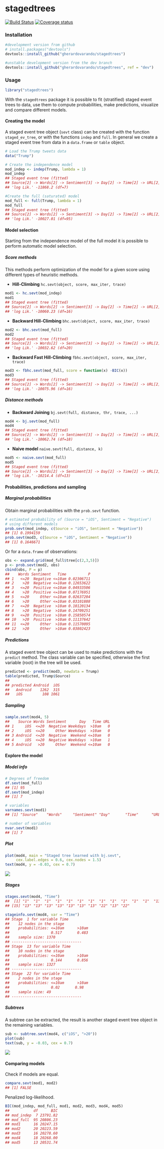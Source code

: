 
<!-- README.md is generated from README.Rmd. Please edit that file -->
stagedtrees
===========

[![Build Status](https://travis-ci.com/gherardovarando/stagedtrees.svg?branch=master)](https://travis-ci.com/gherardovarando/stagedtrees) [![Coverage status](https://codecov.io/gh/gherardovarando/stagedtrees/branch/master/graph/badge.svg)](https://codecov.io/github/gherardovarando/stagedtrees?branch=master)

### Installation

``` r
#development version from github
# install.packages("devtools")
devtools::install_github("gherardovarando/stagedtrees")

#unstable development version from the dev branch
devtools::install_github("gherardovarando/stagedtrees", ref = "dev")
```

### Usage

``` r
library("stagedtrees")
```

With the `stagedtrees` package it is possible to fit (stratified) staged event trees to data, use them to compute probabilities, make predictions, visualize and compare different models.

#### Creating the model

A staged event tree object (`sevt` class) can be created with the function `staged_ev_tree`, or with the functions `indep` and `full`. In general we create a staged event tree from data in a `data.frame` or `table` object.

``` r
# Load the Trump tweets data
data("Trump")

# Create the independence model 
mod_indep <- indep(Trump, lambda = 1)
mod_indep
## Staged event tree (fitted) 
## Source[2] -> Words[2] -> Sentiment[3] -> Day[2] -> Time[2] -> URL[2]  
## 'log Lik.' -11868.2 (df=7)

#Create the full (saturated) model
mod_full <- full(Trump, lambda = 1) 
mod_full
## Staged event tree (fitted) 
## Source[2] -> Words[2] -> Sentiment[3] -> Day[2] -> Time[2] -> URL[2]  
## 'log Lik.' -10027.01 (df=95)
```

#### Model selection

Starting from the independence model of the full model it is
possible to perform automatic model selection.

##### Score methods

This methods perform optimization of the model for a given score using different types of heuristic methods.

-   **Hill-Climbing** `hc.sevt(object, score, max_iter, trace)`

``` r
mod1 <- hc.sevt(mod_indep)
mod1
## Staged event tree (fitted) 
## Source[2] -> Words[2] -> Sentiment[3] -> Day[2] -> Time[2] -> URL[2]  
## 'log Lik.' -10060.23 (df=16)
```

-   **Backward Hill-Climbing** `bhc.sevt(object, score, max_iter, trace)`

``` r
mod2 <- bhc.sevt(mod_full)
mod2
## Staged event tree (fitted) 
## Source[2] -> Words[2] -> Sentiment[3] -> Day[2] -> Time[2] -> URL[2]  
## 'log Lik.' -10032.62 (df=20)
```

-   **Backward Fast Hill-Climbing** `fbhc.sevt(object, score, max_iter, trace)`

``` r
mod3 <- fbhc.sevt(mod_full, score = function(x) -BIC(x))
mod3
## Staged event tree (fitted) 
## Source[2] -> Words[2] -> Sentiment[3] -> Day[2] -> Time[2] -> URL[2]  
## 'log Lik.' -10075.96 (df=16)
```

##### Distance methods

-   **Backward Joining** `bj.sevt(full, distance, thr, trace, ...)`

``` r
mod4 <- bj.sevt(mod_full)
mod4
## Staged event tree (fitted) 
## Source[2] -> Words[2] -> Sentiment[3] -> Day[2] -> Time[2] -> URL[2]  
## 'log Lik.' -10062.74 (df=18)
```

-   **Naive model** `naive.sevt(full, distance, k)`

``` r
mod5 <- naive.sevt(mod_full)
mod5
## Staged event tree (fitted) 
## Source[2] -> Words[2] -> Sentiment[3] -> Day[2] -> Time[2] -> URL[2]  
## 'log Lik.' -10214.4 (df=13)
```

#### Probabilities, predictions and sampling

##### Marginal probabilities

Obtain marginal probabilities with the `prob.sevt` function.

``` r
# estimated probability of (Source = "iOS", Sentiment = "Negative")
# using different models
prob.sevt(mod_indep, c(Source = "iOS", Sentiment = "Negative")) 
## [1] 0.1994159
prob.sevt(mod3, c(Source = "iOS", Sentiment = "Negative"))
## [1] 0.1646671
```

Or for a `data.frame` of observations:

``` r
obs <- expand.grid(mod_full$tree[c(2,3,5)])
p <- prob.sevt(mod2, obs)
cbind(obs, P = p)
##    Words Sentiment   Time          P
## 1   <=20  Negative <=10am 0.02306711
## 2    >20  Negative <=10am 0.12653622
## 3   <=20  Positive <=10am 0.04933506
## 4    >20  Positive <=10am 0.07176951
## 5   <=20     Other <=10am 0.02637204
## 6    >20     Other <=10am 0.03101888
## 7   <=20  Negative  >10am 0.10120134
## 8    >20  Negative  >10am 0.14709251
## 9   <=20  Positive  >10am 0.15850574
## 10   >20  Positive  >10am 0.11137642
## 11  <=20     Other  >10am 0.11570095
## 12   >20     Other  >10am 0.03802423
```

##### Predictions

A staged event tree object can be used to make predictions with the `predict` method. The class variable can be specified, otherwise the first variable (root) in the tree will be used.

``` r
predicted <- predict(mod3, newdata = Trump)
table(predicted, Trump$Source)
##          
## predicted Android  iOS
##   Android    1262  315
##   iOS         108 1061
```

##### Sampling

``` r
sample.sevt(mod4, 5)
##    Source Words Sentiment      Day   Time URL
## 1     iOS  <=20  Negative Weekdays  >10am   0
## 2     iOS  <=20     Other Weekdays  >10am   0
## 3 Android  <=20  Negative  Weekend <=10am   0
## 4     iOS  <=20  Negative Weekdays  >10am   1
## 5 Android   >20     Other  Weekend <=10am   0
```

#### Explore the model

##### Model info

``` r
# Degrees of freedom
df.sevt(mod_full)
## [1] 95
df.sevt(mod_indep)
## [1] 7

# variables 
varnames.sevt(mod1)
## [1] "Source"    "Words"     "Sentiment" "Day"       "Time"      "URL"

# number of variables
nvar.sevt(mod1)
## [1] 7
```

##### Plot

``` r
plot(mod4, main = "Staged tree learned with bj.sevt", 
     cex.label.edges = 0.6, cex.nodes = 1.5)
text(mod4, y = -0.03, cex = 0.7)
```

![](README_files/figure-markdown_github/unnamed-chunk-14-1.png)

##### Stages

``` r
stages.sevt(mod4, "Time")
##  [1] "1"  "1"  "1"  "1"  "1"  "1"  "1"  "1"  "1"  "1"  "1"  "1"  "13" "13"
## [15] "13" "13" "13" "13" "13" "13" "13" "22" "13" "22"
```

``` r
stageinfo.sevt(mod4, var = "Time")
## Stage  1 for variable Time 
##    12 nodes in the stage 
##    probabilities: <=10am      >10am 
##                   0.517       0.483      
##    sample size: 1370 
## --------------------------------
## Stage  13 for variable Time 
##    10 nodes in the stage 
##    probabilities: <=10am      >10am 
##                   0.144       0.856      
##    sample size: 1327 
## --------------------------------
## Stage  22 for variable Time 
##    2 nodes in the stage 
##    probabilities: <=10am      >10am 
##                   0.02       0.98      
##    sample size: 49 
## --------------------------------
```

##### Subtrees

A subtree can be extracted, the result is another staged event tree object in the remaining variables.

``` r
sub <- subtree.sevt(mod4, c("iOS", ">20"))
plot(sub)
text(sub, y = -0.03, cex = 0.7)
```

![](README_files/figure-markdown_github/unnamed-chunk-17-1.png)

#### Comparing models

Check if models are equal.

``` r
compare.sevt(mod1, mod2)
## [1] FALSE
```

Penalized log-likelihood.

``` r
BIC(mod_indep, mod_full, mod1, mod2, mod3, mod4, mod5)
##           df      BIC
## mod_indep  7 23791.82
## mod_full  95 20806.23
## mod1      16 20247.15
## mod2      20 20223.59
## mod3      16 20278.60
## mod4      18 20268.00
## mod5      13 20531.74
```
